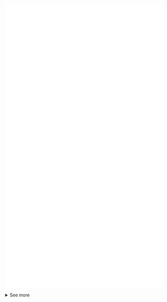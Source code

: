 [<img alt="🦑" src="https://github.com/lowlighter/lowlighter/blob/master/metrics.svg">](https://github.com/lowlighter/metrics)

<details>
<summary>See more</summary>  
  
[<img alt="🦑" src="https://github.com/lowlighter/lowlighter/blob/master/metrics.plugin.pagespeed.svg">](https://github.com/lowlighter/metrics)
  
[<img alt="🦑" src="https://github.com/lowlighter/lowlighter/blob/master/metrics.plugin.habits.svg">](https://github.com/lowlighter/metrics)

[<img alt="🦑" src="https://github.com/lowlighter/lowlighter/blob/master/metrics.plugin.languages.svg">](https://github.com/lowlighter/metrics)

[<img alt="🦑" src="https://github.com/lowlighter/lowlighter/blob/master/metrics.plugin.followup.svg">](https://github.com/lowlighter/metrics)

[<img alt="🦑" src="https://github.com/lowlighter/lowlighter/blob/master/metrics.plugin.gists.svg">](https://github.com/lowlighter/metrics)

[<img alt="🦑" src="https://github.com/lowlighter/lowlighter/blob/master/metrics.plugin.posts.svg">](https://github.com/lowlighter/metrics)

[Generated with lowlighter/metrics ](https://github.com/lowlighter/metrics)
</detail>
